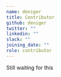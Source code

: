 ```yaml
---
name: deniger
title: Contributor
github: deniger
twitter: ""
linkedin: ""
slack: ""
joining_date: ""
role: contributor
---
```


Still waiting for this
